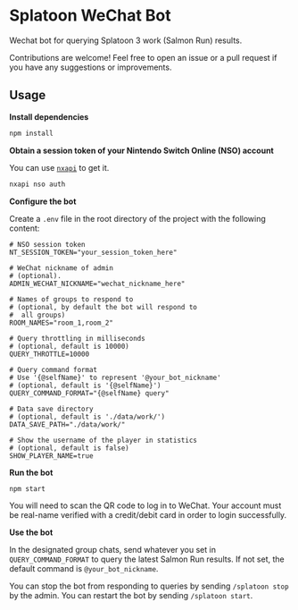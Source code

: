 # Splatoon WeChat Bot

Wechat bot for querying Splatoon 3 work (Salmon Run) results.

Contributions are welcome! Feel free to open an issue or a pull request if you have any suggestions or improvements.

## Usage

**Install dependencies**

```bash
npm install
```

**Obtain a session token of your Nintendo Switch Online (NSO) account**

You can use [`nxapi`](https://github.com/samuelthomas2774/nxapi) to get it.

```bash
nxapi nso auth
```

**Configure the bot**

Create a `.env` file in the root directory of the project with the following content:

```env
# NSO session token
NT_SESSION_TOKEN="your_session_token_here"

# WeChat nickname of admin
# (optional).
ADMIN_WECHAT_NICKNAME="wechat_nickname_here"

# Names of groups to respond to
# (optional, by default the bot will respond to
#  all groups)
ROOM_NAMES="room_1,room_2"

# Query throttling in milliseconds
# (optional, default is 10000)
QUERY_THROTTLE=10000

# Query command format
# Use '{@selfName}' to represent '@your_bot_nickname'
# (optional, default is '{@selfName}')
QUERY_COMMAND_FORMAT="{@selfName} query"

# Data save directory
# (optional, default is './data/work/')
DATA_SAVE_PATH="./data/work/"

# Show the username of the player in statistics
# (optional, default is false)
SHOW_PLAYER_NAME=true
```

**Run the bot**

```bash
npm start
```

You will need to scan the QR code to log in to WeChat. Your account must be real-name verified with a credit/debit card in order to login successfully.

**Use the bot**

In the designated group chats, send whatever you set in `QUERY_COMMAND_FORMAT` to query the latest Salmon Run results. If not set, the default command is `@your_bot_nickname`.

You can stop the bot from responding to queries by sending `/splatoon stop` by the admin. You can restart the bot by sending `/splatoon start`.
